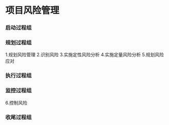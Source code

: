 # 项目风险管理

### 启动过程组

	
### 规划过程组
1.规划风险管理
2.识别风险
3.实施定性风险分析
4.实施定量风险分析
5.规划风险应对


### 执行过程组

	
### 监控过程组
6.控制风险


### 收尾过程组


